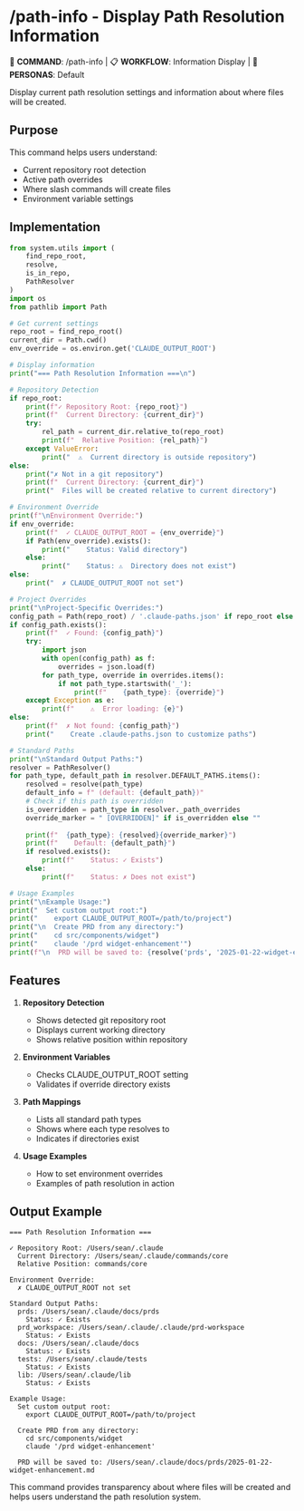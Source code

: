 # /path-info - Display Path Resolution Information

🎯 **COMMAND**: /path-info | 📋 **WORKFLOW**: Information Display | 👤 **PERSONAS**: Default

Display current path resolution settings and information about where files will be created.

## Purpose
This command helps users understand:
- Current repository root detection
- Active path overrides
- Where slash commands will create files
- Environment variable settings

## Implementation

```python
from system.utils import (
    find_repo_root,
    resolve,
    is_in_repo,
    PathResolver
)
import os
from pathlib import Path

# Get current settings
repo_root = find_repo_root()
current_dir = Path.cwd()
env_override = os.environ.get('CLAUDE_OUTPUT_ROOT')

# Display information
print("=== Path Resolution Information ===\n")

# Repository Detection
if repo_root:
    print(f"✓ Repository Root: {repo_root}")
    print(f"  Current Directory: {current_dir}")
    try:
        rel_path = current_dir.relative_to(repo_root)
        print(f"  Relative Position: {rel_path}")
    except ValueError:
        print("  ⚠️  Current directory is outside repository")
else:
    print("✗ Not in a git repository")
    print(f"  Current Directory: {current_dir}")
    print("  Files will be created relative to current directory")

# Environment Override
print(f"\nEnvironment Override:")
if env_override:
    print(f"  ✓ CLAUDE_OUTPUT_ROOT = {env_override}")
    if Path(env_override).exists():
        print("    Status: Valid directory")
    else:
        print("    Status: ⚠️  Directory does not exist")
else:
    print("  ✗ CLAUDE_OUTPUT_ROOT not set")

# Project Overrides
print("\nProject-Specific Overrides:")
config_path = Path(repo_root) / '.claude-paths.json' if repo_root else Path('.claude-paths.json')
if config_path.exists():
    print(f"  ✓ Found: {config_path}")
    try:
        import json
        with open(config_path) as f:
            overrides = json.load(f)
        for path_type, override in overrides.items():
            if not path_type.startswith('_'):
                print(f"    {path_type}: {override}")
    except Exception as e:
        print(f"    ⚠️  Error loading: {e}")
else:
    print(f"  ✗ Not found: {config_path}")
    print("    Create .claude-paths.json to customize paths")

# Standard Paths
print("\nStandard Output Paths:")
resolver = PathResolver()
for path_type, default_path in resolver.DEFAULT_PATHS.items():
    resolved = resolve(path_type)
    default_info = f" (default: {default_path})"
    # Check if this path is overridden
    is_overridden = path_type in resolver._path_overrides
    override_marker = " [OVERRIDDEN]" if is_overridden else ""
    
    print(f"  {path_type}: {resolved}{override_marker}")
    print(f"    Default: {default_path}")
    if resolved.exists():
        print(f"    Status: ✓ Exists")
    else:
        print(f"    Status: ✗ Does not exist")

# Usage Examples
print("\nExample Usage:")
print("  Set custom output root:")
print("    export CLAUDE_OUTPUT_ROOT=/path/to/project")
print("\n  Create PRD from any directory:")
print("    cd src/components/widget")
print("    claude '/prd widget-enhancement'")
print(f"\n  PRD will be saved to: {resolve('prds', '2025-01-22-widget-enhancement.md')}")
```

## Features

1. **Repository Detection**
   - Shows detected git repository root
   - Displays current working directory
   - Shows relative position within repository

2. **Environment Variables**
   - Checks CLAUDE_OUTPUT_ROOT setting
   - Validates if override directory exists

3. **Path Mappings**
   - Lists all standard path types
   - Shows where each type resolves to
   - Indicates if directories exist

4. **Usage Examples**
   - How to set environment overrides
   - Examples of path resolution in action

## Output Example

```
=== Path Resolution Information ===

✓ Repository Root: /Users/sean/.claude
  Current Directory: /Users/sean/.claude/commands/core
  Relative Position: commands/core

Environment Override:
  ✗ CLAUDE_OUTPUT_ROOT not set

Standard Output Paths:
  prds: /Users/sean/.claude/docs/prds
    Status: ✓ Exists
  prd_workspace: /Users/sean/.claude/.claude/prd-workspace
    Status: ✓ Exists
  docs: /Users/sean/.claude/docs
    Status: ✓ Exists
  tests: /Users/sean/.claude/tests
    Status: ✓ Exists
  lib: /Users/sean/.claude/lib
    Status: ✓ Exists

Example Usage:
  Set custom output root:
    export CLAUDE_OUTPUT_ROOT=/path/to/project

  Create PRD from any directory:
    cd src/components/widget
    claude '/prd widget-enhancement'

  PRD will be saved to: /Users/sean/.claude/docs/prds/2025-01-22-widget-enhancement.md
```

This command provides transparency about where files will be created and helps users understand the path resolution system.